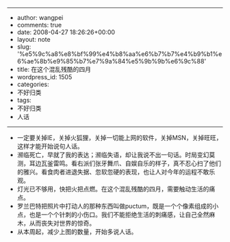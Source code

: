 - --
- author: wangpei
- comments: true
- date: 2008-04-27 18:26:26+00:00
- layout: note
- slug: '%e5%9c%a8%e8%bf%99%e4%b8%aa%e6%b7%b7%e4%b9%b1%e6%ae%8b%e9%85%b7%e7%9a%84%e5%9b%9b%e6%9c%88'
- title: 在这个混乱残酷的四月
- wordpress_id: 1505
- categories:
- 不好归类
- tags:
- 不好归类
- 人话
- --
- 一定要关掉IE，关掉火狐狸，关掉一切能上网的软件，关掉MSN，关掉旺旺，这样才能开始说句人话。
- 濒临死亡，早就了我的表达；濒临失语，却让我说不出一句话。时局变幻莫测，耳边瓦釜雷鸣。看右派们张牙舞爪、自娱自乐的样子，真不忍心扫了他们的雅兴。看食肉者进退失据、忽软忽硬的表现，也让人对今年的运程不敢乐观。
- 灯光已不够用，快把火把点燃。在这个混乱残酷的四月，需要触动生活的痛点。
- 罗兰巴特把照片中打动人的那种东西叫做puctum，既是一个个像素组成的小点，也是一个个针刺的小伤口。我们不能拒绝生活的刺痛感，让自己全然麻木，从而丧失对世界的惊奇。
- 从本周起，减少上图的数量，开始多说人话。
